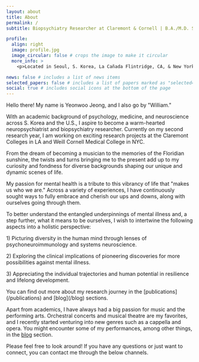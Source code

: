 ```yaml
---
layout: about
title: About
permalink: /
subtitle: Biopsychiatry Researcher at Claremont & Cornell | B.A./M.D. Student at Seoul National Univ. #<a href=''></a>. 

profile:
  align: right
  image: profile.jpg
  image_circular: false # crops the image to make it circular
  more_info: >
    <p>Located in Seoul, S. Korea, La Cañada Flintridge, CA, & New York, NY</p>

news: false # includes a list of news items
selected_papers: false # includes a list of papers marked as "selected={true}"
social: true # includes social icons at the bottom of the page
---
```


Hello there! My name is Yeonwoo Jeong, and I also go by "William."

With an academic background of psychology, medicine, and neuroscience across S. Korea and the U.S., I aspire to become a warm-hearted neuropsychiatrist and biopsychiatry researcher. Currently on my second research year, I am working on exciting research projects at the Claremont Colleges in LA and Weill Cornell Medical College in NYC.

From the dream of becoming a musician to the memories of the Floridian sunshine, the twists and turns bringing me to the present add up to my curiosity and fondness for diverse backgrounds shaping our unique and dynamic scenes of life.

My passion for mental health is a tribute to this vibrancy of life that "makes us who we are." Across a variety of experiences, I have continuously sought ways to fully embrace and cherish our ups and downs, along with ourselves going through them.

To better understand the entangled underpinnings of mental illness and, a step further, what it means to be ourselves, I wish to intertwine the following aspects into a holistic perspective:

<p>1) Picturing diversity in the human mind through lenses of psychoneuroimmunology and systems neuroscience.</p>
<p>2) Exploring the clinical implications of pioneering discoveries for more possibilities against mental illness.</p>
<p>3) Appreciating the individual trajectories and human potential in resilience and lifelong development.</p>
You can find out more about my research journey in the [publications](/publications) and [blog](/blog) sections.

Apart from academics, I have always had a big passion for music and the performing arts. Orchestral concerts and musical theatre are my favorites, and I recently started venturing into new genres such as a cappella and opera. You might encounter some of my performances, among other things, in the [blog](/blog) section.

Please feel free to look around! If you have any questions or just want to connect, you can contact me through the below channels.

